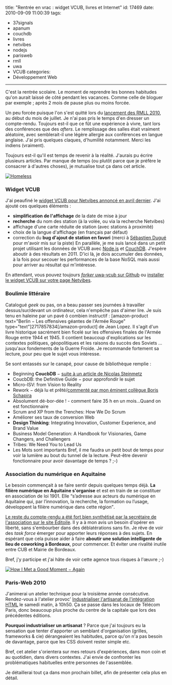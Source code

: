 title: "Rentrée en vrac : widget VCUB, livres et Internet"
id: 17469
date: 2010-09-09 11:00:39
tags: 
- 37signals
- apanum
- couchdb
- livres
- netvibes
- nodejs
- parisweb
- rmll
- uwa
- VCUB
categories: 
- Développement Web
---

C'est la rentrée scolaire. Le moment de reprendre les bonnes habitudes qu'on aurait laissé de côté pendant les vacances. Comme celle de bloguer par exemple ; après 2 mois de pause plus ou moins forcée.

Un peu forcée puisque l'on s'est quitté lors du [lancement des RMLL 2010](https://oncletom.io/2010/rmll-2010/), au début du mois de juillet. Je n'ai pas pris le temps d'en dresser un compte-rendu. Toujours est-il que ce fût une expérience à vivre, tant lors des conférences que des _afters_.
Le remplissage des salles était vraiment aléatoire, avec semblerait-il une légère allergie aux conférences en langue anglaise. J'ai pris quelques claques, d'humilité notamment. Merci les indiens (vraiment).

Toujours est-il qu'il est temps de revenir à la réalité. J'aurais pu écrire plusieurs articles.
Par manque de temps (ou plutôt parce que je préfère le consacrer à d'autres choses), je mutualise tout ça dans cet article.

[![Homeless](http://farm5.static.flickr.com/4135/4931830643_00fd97c26b.jpg)](http://www.flickr.com/photos/the-jedi/4931830643/ "Homeless")

<!--more-->

### Widget VCUB

J'ai peaufiné le [widget VCUB pour Netvibes annoncé en avril dernier](https://oncletom.io/2010/widget-netvibes-vcub/). J'ai ajouté ces quelques éléments :

*   **simplification de l'affichage** de la date de mise à jour
*   **recherche** du nom des station (à la volée, ou via la recherche Netvibes)
*   affichage d'une carte réduite de station (avec stations à proximité)
*   choix de la langue d'affichage (en français par défaut)
*   correction du **bug d'ajout de station en favori** (merci à [Sébastien Dugué](http://www.ibordeaux.fr/) pour m'avoir mis sur la piste)
En parallèle, je me suis lancé dans un petit projet utilisant les données de VCUB avec [Node.js](http://nodejs.org/) et [CouchDB](http://couchdb.apache.org/). J'espère aboutir à des résultats en 2011.
D'ici là, je dois accumuler des données, à la fois pour secouer les performances de la base NoSQL mais aussi pour arriver au résultat qui m'intéresse.

En attendant, vous pouvez toujours _[forker](http://github.com/oncletom/uwa-vcub)_[ uwa-vcub sur Github](http://github.com/oncletom/uwa-vcub) ou [installer le widget VCUB sur votre page Netvibes](http://eco.netvibes.com/widgets/378209/vcub-disponibilite-des-velos).

### Boulimie littéraire

Catalogué _geek_ ou pas, on a beau passer ses journées à travailler dessus/sur/devant un ordinateur, cela n'empêche pas d'aimer lire.
Je suis tenu en haleine par un pavé ô combien instructif : [amazon-product text="Berlin − Les offensives géantes de l'Armée Rouge" type="text"]2717857834[/amazon-product] de Jean Lopez. Il s'agit d'un livre historique sacrément bien ficelé sur les offensives finales de l'Armée Rouge entre 1944 et 1945.
Il contient beaucoup d'explications sur les contextes politiques, géopolitiques et les raisons du succès des Soviets ... jusqu'aux fondements de la Guerre Froide.
Je recommande fortement sa lecture, pour peu que le sujet vous intéresse.

Se sont entassés sur le canapé, pour cause de bibliothèque remplie :

*   Beginning **CoucbDB** − [suite à un article de Nicolas Steinmetz](nicolas.steinmetz.fr/journal/post/2010/08/28/Lecture-:-Beginning-CouchDB)
*   CoucbDB: the Definitive Guide − pour approfondir le sujet
*   Micro-ISV: from Vision to Reality
*   Rework − déjà lu et prêté/[commenté par mon éminent collègue Boris Schapira](http://borisschapira.com/blog/rework-jason-fried-et-david-heinemeier-hansson/)
*   Absolument dé-bor-dée ! - comment faire 35 h en un mois...Quand on est fonctionnaire
*   Scrum and XP from the Trenches: How We Do Scrum
*   Améliorer ses taux de conversion Web
*   **Design Thinking**: Integrating Innovation, Customer Experience, and Brand Value
*   Business Model Generation: A Handbook for Visionaries, Game Changers, and Challengers
*   Tribes: We Need You to Lead Us
*   Les Mots sont importants
Bref, il me faudra un petit bout de temps pour voir la lumière au bout du tunnel de la lecture.
Peut-être devenir fonctionnaire pour avoir davantage de temps ? ;-)

### Association du numérique en Aquitaine

Le besoin commençait à se faire sentir depuis quelques temps déjà. **La filière numérique en Aquitaine s'organise** et est en train de se constituer en association de loi 1901\. Elle <q>s’adresse aux acteurs du numérique en Aquitaine qui, par l’innovation, la recherche, la formation ou l’usage, développent la filière numérique dans cette région</q>.

[Le reste du compte-rendu a été fort bien synthétisé par la secrétaire de l'association sur le site Éditoile](http://www.editoile.fr/association-professionnels-numerique-aquitaine/). Il y a à mon avis un besoin d'opérer en liberté, sans s'embourber dans des déblatérations sans fin. Je rêve de voir des _task force_ émerger pour apporter leurs réponses à des sujets.
En espérant que cela puisse aider à faire **aboutir une solution intelligente de lieu de coworking à Bordeaux**, pour commencer.
Et éviter une rivalité inutile entre CUB et Mairie de Bordeaux.

Bref, j'y participe et j'ai hâte de voir cette agence tous risques à l'œuvre ;-)

[![How I Met a Good Moment − Again](http://farm5.static.flickr.com/4102/4871868747_448ba41195.jpg)](http://www.flickr.com/photos/the-jedi/4871868747/ "How I Met a Good Moment − Again")

### Paris-Web 2010

J'animerai un atelier technique pour la troisième année consécutive. Rendez-vous à l'atelier provoc' [Industrialiser l'artisanat de l'intégration HTML](http://www.paris-web.fr/2010/programme/industrialiser-lartisanat-de-lintegration-html.php) le samedi matin, à 10h50\. Ça se passe dans les locaux de Télécom Paris, donc beaucoup plus proche du centre de la capitale que lors des précédentes éditions.

**Pourquoi industrialiser un artisanat** ? Parce que j'ai toujours eu la sensation que tenter d'apporter un semblant d'organisation (grilles, frameworks &amp; cie) dérangeaient les habitudes, parce qu'on n'a pas besoin de davantage, parce que les CSS doivent rester simple etc.

Bref, cet atelier s'orientera sur mes retours d'expériences, dans mon coin et au quotidien, dans divers contextes. J'ai envie de confronter les problématiques habituelles entre personnes de l'assemblée.

Je détaillerai tout ça dans mon prochain billet, afin de présenter cela plus en détail.